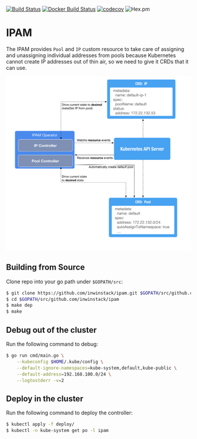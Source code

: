 [![Build Status](https://travis-ci.org/inwinstack/ipam.svg?branch=master)](https://travis-ci.org/inwinstack/ipam) [![Docker Build Status](https://img.shields.io/docker/build/inwinstack/ipam.svg)](https://hub.docker.com/r/inwinstack/ipam/) [![codecov](https://codecov.io/gh/inwinstack/ipam/branch/master/graph/badge.svg)](https://codecov.io/gh/inwinstack/ipam) ![Hex.pm](https://img.shields.io/hexpm/l/plug.svg)
# IPAM 
The IPAM provides `Pool` and `IP` custom resource to take care of assigning and unassigning individual addresses from pools because Kubernetes cannot create IP addresses out of thin air, so we need to give it CRDs that it can use. 

![](images/architecture.png)

## Building from Source
Clone repo into your go path under `$GOPATH/src`:
```sh
$ git clone https://github.com/inwinstack/ipam.git $GOPATH/src/github.com/inwinstack/ipam
$ cd $GOPATH/src/github.com/inwinstack/ipam
$ make dep
$ make
```

## Debug out of the cluster
Run the following command to debug:
```sh
$ go run cmd/main.go \
    --kubeconfig $HOME/.kube/config \
    --default-ignore-namespaces=kube-system,default,kube-public \
    --default-address=192.168.100.0/24 \
    --logtostderr -v=2
```

## Deploy in the cluster
Run the following command to deploy the controller:
```sh
$ kubectl apply -f deploy/
$ kubectl -n kube-system get po -l ipam
```
